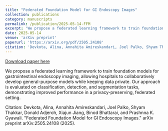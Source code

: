 ```yaml
---
title: "Federated Foundation Model for GI Endoscopy Images"
collection: publications
category: manuscripts
permalink: /publication/2025-05-14-FFM
excerpt: 'We propose a federated learning framework to train foundation models for gastrointestinal endoscopy imaging, allowing hospitals to collaboratively develop general-purpose models while keeping data private. Our approach is evaluated on classification, detection, and segmentation tasks, demonstrating improved performance in a privacy-preserving, federated setting.'
date: 2025-05-14
venue: 'arXiv preprint'
paperurl: 'https://arxiv.org/pdf/2505.24108'
citation: 'Devkota, Alina, Annahita Amireskandari, Joel Palko, Shyam Thakkar, Donald Adjeroh, Xiajun Jiang, Binod Bhattarai, and Prashnna K. Gyawali. &quot;Federated Foundation Model for GI Endoscopy Images.&quot; arXiv preprint arXiv:2505.24108 (2025).'
---
```


<a href='https://arxiv.org/pdf/2505.24108'>Download paper here</a>

We propose a federated learning framework to train foundation models for gastrointestinal endoscopy imaging, allowing hospitals to collaboratively develop general-purpose models while keeping data private. Our approach is evaluated on classification, detection, and segmentation tasks, demonstrating improved performance in a privacy-preserving, federated setting.

Citation: Devkota, Alina, Annahita Amireskandari, Joel Palko, Shyam Thakkar, Donald Adjeroh, Xiajun Jiang, Binod Bhattarai, and Prashnna K. Gyawali. "Federated Foundation Model for GI Endoscopy Images." arXiv preprint arXiv:2505.24108 (2025).